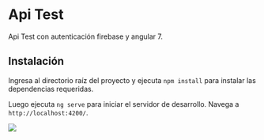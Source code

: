 # Api Test

Api Test con autenticación firebase y angular 7.

## Instalación

Ingresa al directorio raíz del proyecto y ejecuta `npm install` para instalar las dependencias requeridas.

Luego ejecuta `ng serve` para iniciar el servidor de desarrollo.
Navega a `http://localhost:4200/`.


![](https://s3-us-west-2.amazonaws.com/angular-templates/tutorials/firebase-authentication-with-angular/firebase-tutorial-login-screenshot.png)
